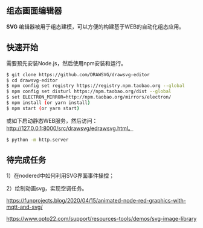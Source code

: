 ## 组态画面编辑器

 **SVG** 编辑器被用于组态建模，可以方便的构建基于WEB的自动化组态应用。


## 快速开始

需要预先安装Node.js，然后使用npm安装和运行。

```bash
$ git clone https://github.com/DRAWSVG/drawsvg-editor
$ cd drawsvg-editor
$ npm config set registry https://registry.npm.taobao.org --global
$ npm config set disturl https://npm.taobao.org/dist --global
$ set ELECTRON_MIRROR=http://npm.taobao.org/mirrors/electron/
$ npm install (or yarn install)
$ npm start (or yarn start)
```

或如下启动静态WEB服务，然后访问：http://127.0.0.1:8000/src/drawsvg/edrawsvg.html。

```bash
$ python -m http.server
```

## 待完成任务

1）在nodered中如何利用SVG界面事件操控；

2）绘制动画svg，实现空调任务。



https://funprojects.blog/2020/04/15/animated-node-red-graphics-with-mqtt-and-svg/

https://www.opto22.com/support/resources-tools/demos/svg-image-library



